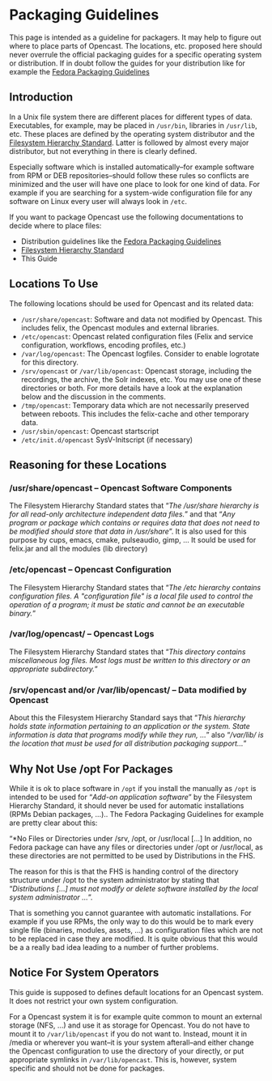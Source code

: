 Packaging Guidelines
====================

This page is intended as a guideline for packagers. It may help to figure out where to place parts of Opencast.  The
locations, etc. proposed here should never overrule the official packaging guides for a specific operating system or
distribution.  If in doubt follow the guides for your distribution like for example the [Fedora Packaging
Guidelines](http://fedoraproject.org/wiki/Packaging:Guidelines)


Introduction
------------

In a Unix file system there are different places for different types of data. Executables, for example, may be placed in
`/usr/bin`, libraries in `/usr/lib`, etc. These places are defined by the operating system distributor and the
[Filesystem Hierarchy Standard](http://www.pathname.com/fhs/pub/fhs-2.3.html). Latter is followed by almost every major
distributor, but not everything in there is clearly defined.

Especially software which is installed automatically–for example software from RPM or DEB repositories–should follow
these rules so conflicts are minimized and the user will have one place to look for one kind of data. For example if you
are searching for a system-wide configuration file for any software on Linux every user will always look in `/etc`.

If you want to package Opencast use the following documentations to decide where to place files:

* Distribution guidelines like the [Fedora Packaging Guidelines](http://fedoraproject.org/wiki/Packaging:Guidelines)
* [Filesystem Hierarchy Standard](http://www.pathname.com/fhs/pub/fhs-2.3.html)
* This Guide


Locations To Use
----------------

The following locations should be used for Opencast and its related data:

* `/usr/share/opencast`:
  Software and data not modified by Opencast. This includes felix, the Opencast modules and external libraries.
* `/etc/opencast`:
  Opencast related configuration files (Felix and service configuration, workflows, encoding profiles, etc.)
* `/var/log/opencast`:
  The Opencast logfiles. Consider to enable logrotate for this directory.
* `/srv/opencast` or `/var/lib/opencast`: Opencast storage, including the recordings, the archive, the Solr indexes,
  etc. You may use one of these directories or both. For more details have a look at the explanation below and the
  discussion in the comments.
* `/tmp/opencast`:
  Temporary data which are not necessarily preserved between reboots. This includes the felix-cache and other temporary
  data.
* `/usr/sbin/opencast`:
  Opencast startscript
* `/etc/init.d/opencast`
  SysV-Initscript (if necessary)


Reasoning for these Locations
-----------------------------

### /usr/share/opencast – Opencast Software Components

The Filesystem Hierarchy Standard states that “*The /usr/share hierarchy is for all read-only architecture independent
data files.*” and that “*Any program or package which contains or requires data that does not need to be modified should
store that data in /usr/share*”.  It is also used for this purpose by cups, emacs, cmake, pulseaudio, gimp, … It sould
be used for felix.jar and all the modules (lib directory)

### /etc/opencast – Opencast Configuration

The Filesystem Hierarchy Standard states that “*The /etc hierarchy contains configuration files. A "configuration file"
is a local file used to control the operation of a program; it must be static and cannot be an executable binary.*”

### /var/log/opencast/ – Opencast Logs

The Filesystem Hierarchy Standard states that “*This directory contains miscellaneous log files. Most logs must be
written to this directory or an appropriate subdirectory.*”

### /srv/opencast and/or /var/lib/opencast/ – Data modified by Opencast

About this the Filesystem Hierarchy Standard says that “*This hierarchy holds state information pertaining to an
application or the system. State information is data that programs modify while they run, …*” also “*/var/lib/<name> is
the location that must be used for all distribution packaging support…*”


Why Not Use /opt For Packages
-----------------------------

While it is ok to place software in `/opt` if you install the manually as `/opt` is intended to be used for “*Add-on
application software*” by the Filesystem Hierarchy Standard, it should never be used for automatic installations (RPMs
Debian packages, …).. The Fedora Packaging Guidelines for example are pretty clear about this:

“*No Files or Directories under /srv, /opt, or /usr/local […] In addition, no Fedora package can have any files or
directories under /opt or /usr/local, as these directories are not permitted to be used by Distributions in the FHS.

The reason for this is that the FHS is handing control of the directory structure under /opt to the system administrator
by stating that “*Distributions […] must not modify or delete software installed by the local system administrator …*”.

That is something you cannot guarantee with automatic installations. For example if you use RPMs, the only way to do
this would be to mark every single file (binaries, modules, assets, …) as configuration files which are not to be
replaced in case they are modified. It is quite obvious that this would be a a really bad idea leading to a number of
further problems.


Notice For System Operators
---------------------------

This guide is supposed to defines default locations for an Opencast system. It does not restrict your own system
configuration.

For a Opencast system it is for example quite common to mount an external storage (NFS, …) and use it as storage for
Opencast. You do not have to mount it to `/var/lib/opencast` if you do not want to. Instead, mount it in /media or
wherever you want–it is your system afterall–and either change the Opencast configuration to use the directory of your
directly, or put appropriate symlinks in `/var/lib/opencast`. This is, however, system specific and should not be done
for packages.
